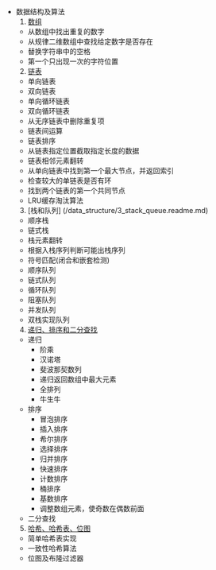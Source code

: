 * 数据结构及算法
  1. [数组](/data_structure/1_array/readme.md)
    * 从数组中找出重复的数字
    * 从规律二维数组中查找给定数字是否存在
    * 替换字符串中的空格
    * 第一个只出现一次的字符位置
  2. [链表](/data_structure/2_linllist/readme.md)
    * 单向链表
    * 双向链表
    * 单向循环链表
    * 双向循环链表
    * 从无序链表中删除重复项
    * 链表间运算
    * 链表排序
    * 从链表指定位置截取指定长度的数据
    * 链表相邻元素翻转
    * 从单向链表中找到第一个最大节点，并返回索引
    * 检查较大的单链表是否有环
    * 找到两个链表的第一个共同节点
    * LRU缓存淘汰算法
  3. [栈和队列] (/data_structure/3_stack_queue.readme.md)
    * 顺序栈
    * 链式栈
    * 栈元素翻转
    * 根据入栈序列判断可能出栈序列
    * 符号匹配(闭合和嵌套检测)
    * 顺序队列
    * 链式队列
    * 循环队列
    * 阻塞队列
    * 并发队列
    * 双栈实现队列
  4. [递归、排序和二分查找](/data_structure/4_recursion_sort_search/readme.md)  
    * 递归
      * 阶乘
      * 汉诺塔
      * 斐波那契数列
      * 递归返回数组中最大元素
      * 全排列
      * 牛生牛
    * 排序
      * 冒泡排序
      * 插入排序
      * 希尔排序
      * 选择排序
      * 归并排序
      * 快速排序   
      * 计数排序
      * 桶排序
      * 基数排序
      * 调整数组元素，使奇数在偶数前面 
    * 二分查找
  5. [哈希、哈希表、位图](/data_structure/5_hash_bitmap/readme.md)
    * 简单哈希表实现
    * 一致性哈希算法 
    * 位图及布隆过滤器
     